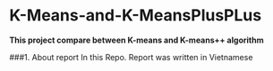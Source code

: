 # K-Means-and-K-MeansPlusPLus
**This project compare between K-means and K-means++ algorithm**

###1. About report
In this Repo. Report was written in Vietnamese





